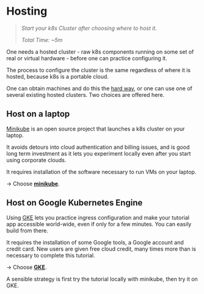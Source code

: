 # Hosting

> _Start your k8s Cluster after choosing where to host it._
>
> _Total Time: ~5m_

One needs a hosted cluster - raw k8s components running
on some set of real or virtual hardware - before one
can practice configuring it.

The process to configure the cluster is the same
regardless of where it is hosted, because k8s is a
portable cloud.

[hard way]: https://github.com/kelseyhightower/kubernetes-the-hard-way

One can obtain machines and do this the [hard way],
or one can use one of several existing hosted clusters.
Two choices are offered here.

## Host on a laptop

[Minikube](https://github.com/kubernetes/minikube/releases)
is an open source project that launches a k8s cluster
on your laptop.

It avoids detours into cloud authentication and billing
issues, and is good long term investment as it lets you
experiment locally even after you start using corporate
clouds.

It requires installation of the software necessary to
run VMs on your laptop.

-> Choose __[minikube](/hosting/minikube)__.

## Host on Google Kubernetes Engine

Using [GKE](https://cloud.google.com/container-engine)
lets you practice ingress configuration and make your
tutorial app accessible world-wide, even if only for a
few minutes.  You can easily build from there.

It requires the installation of some Google tools, a
Google account and credit card. New users are given
free cloud credit, many times more than is necessary to
complete this tutorial.

-> Choose __[GKE](/appendix/GKE)__.

A sensible strategy is first try the tutorial locally
with minikube, then try it on GKE.
